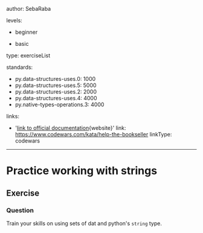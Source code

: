author: SebaRaba

levels:

  - beginner

  - basic

type: exerciseList

standards:

  - py.data-structures-uses.0: 1000
  - py.data-structures-uses.5: 5000
  - py.data-structures-uses.2: 2000
  - py.data-structures-uses.4: 4000
  - py.native-types-operations.3: 4000

links:

  - '[link to official documentation](https://docs.python.org/3/tutorial/datastructures.html){website}'
link: https://www.codewars.com/kata/help-the-bookseller
linkType: codewars
---
# Practice working with strings
## Exercise
### Question

Train your skills on using sets of dat and python's `string` type.
